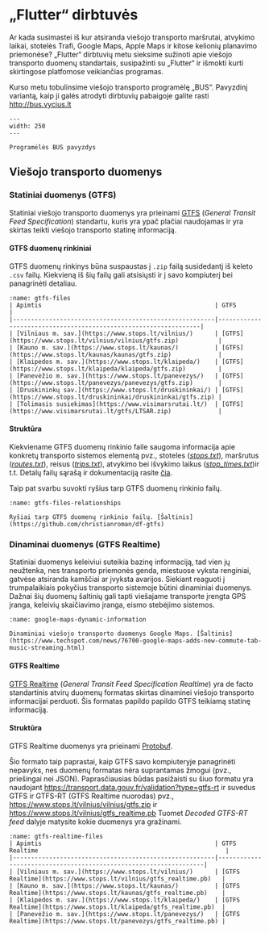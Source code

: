 # „Flutter“ dirbtuvės

Ar kada susimastei iš kur atsiranda viešojo transporto maršrutai, atvykimo laikai, stotelės Trafi, Google Maps,
Apple Maps ir kitose kelionių planavimo priemonėse? „Flutter“ dirbtuvių metu sieksime sužinoti apie viešojo
transporto duomenų standartais, susipažinti su „Flutter“ ir išmokti kurti skirtingose platfomose veikiančias programas.

Kurso metu tobulinsime viešojo transporto programėlę „BUS“. Pavyzdinį variantą, kaip ji galės atrodyti dirbtuvių 
pabaigoje galite rasti http://bus.vycius.lt

```{figure} /images/bus-app.png
---
width: 250
---

Programėlės BUS pavyzdys
```

## Viešojo transporto duomenys

### Statiniai duomenys (GTFS)

Statiniai viešojo transporto duomenys yra prieinami [GTFS](https://developers.google.com/transit/gtfs) (_General
Transit Feed
Specification_) standartu, kuris yra ypač plačiai
naudojamas ir yra skirtas teikti viešojo transporto statinę informaciją.

#### GTFS duomenų rinkiniai

GTFS duomenų rinkinys būna suspaustas į `.zip` failą susidedantį iš keleto `.csv` failų. Kiekvieną
iš šių failų gali atsisiųsti ir į savo kompiuterį bei panagrinėti detaliau.

```{table} GTFS duomenų rinkinių pavyzdžiai Lietuvoje
:name: gtfs-files
| Apimtis                                                | GTFS                                                            |
|--------------------------------------------------------|-----------------------------------------------------------------|
| [Vilniaus m. sav.](https://www.stops.lt/vilnius/)      | [GTFS](https://www.stops.lt/vilnius/vilnius/gtfs.zip)           |
| [Kauno m. sav.](https://www.stops.lt/kaunas/)          | [GTFS](https://www.stops.lt/kaunas/kaunas/gtfs.zip)             |
| [Klaipėdos m. sav.](https://www.stops.lt/klaipeda/)    | [GTFS](https://www.stops.lt/klaipeda/klaipeda/gtfs.zip)         |
| [Panevėžio m. sav.](https://www.stops.lt/panevezys/)   | [GTFS](https://www.stops.lt/panevezys/panevezys/gtfs.zip)       |
| [Druskininkų sav.](https://www.stops.lt/druskininkai/) | [GTFS](https://www.stops.lt/druskininkai/druskininkai/gtfs.zip) |
| [Tolimasis susiekimas](https://www.visimarsrutai.lt/)  | [GTFS](https://www.visimarsrutai.lt/gtfs/LTSAR.zip)             |
```

#### Struktūra

Kiekviename GTFS duomenų rinkinio faile saugoma informacija apie konkretų transporto sistemos elementą pvz.,
stoteles ([_stops.txt_](https://developers.google.com/transit/gtfs/reference#stopstxt)), maršrutus
([_routes.txt_](https://developers.google.com/transit/gtfs/reference#routestxt)),
reisus ([_trips.txt_](https://developers.google.com/transit/gtfs/reference#tripstxt)), atvykimo bei išvykimo laikus
([_stop_times.txt_](https://developers.google.com/transit/gtfs/reference#stop_timestxt))ir t.t. Detalų failų sąrašą
ir dokumentaciją rasite [čia](https://developers.google.com/transit/gtfs/reference).

Taip pat svarbu suvokti ryšius tarp GTFS duomenų rinkinio failų.

```{figure} /images/gtfs-files-relationship.png
:name: gtfs-files-relationships

Ryšiai tarp GTFS duomenų rinkinio failų. [Šaltinis](https://github.com/christianroman/df-gtfs)
```

### Dinaminai duomenys (GTFS Realtime)

Statiniai duomenys keleiviui suteikia bazinę informaciją, tad vien jų neužtenka, nes transporto priemonės genda,
miestuose vyksta renginiai, gatvėse atsiranda kamščiai ar įvyksta avarijos. Siekiant reaguoti į trumpalaikiais pokyčius
transporto sistemoje būtini dinaminiai duomenys. Dažnai šių duomenų šaltinių gali tapti viešajame transporte įrengta GPS
įranga, keleivių skaičiavimo įranga, eismo stebėjimo sistemos.

```{figure} /images/google-maps-dynamic-information.jpg
:name: google-maps-dynamic-information

Dinaminiai viešojo transporto duomenys Google Maps. [Šaltinis](https://www.techspot.com/news/76700-google-maps-adds-new-commute-tab-music-streaming.html)
```

#### GTFS Realtime

[GTFS Realtime](https://developers.google.com/transit/gtfs-realtime) (_General Transit Feed Specification Realtime_) yra
de facto standartinis atvirų duomenų formatas
skirtas dinaminei viešojo transporto informacijai perduoti. Šis formatas papildo papildo GTFS teikiamą statinę
informaciją.

#### Struktūra

GTFS Realtime duomenys yra prieinami
[Protobuf](https://developers.google.com/transit/gtfs-realtime/gtfs-realtime-proto).

Šio formato taip paprastai, kaip GTFS savo kompiuteryje panagrinėti nepavyks, nes duomenų formatas nėra suprantamas
žmogui (pvz., priešingai nei JSON). Paprasčiausias būdas pasižaisti su šiuo formatu yra naudojant
https://transport.data.gouv.fr/validation?type=gtfs-rt ir suvedus GTFS ir GTFS-RT (GTFS Realtime nuorodas)
pvz., https://www.stops.lt/vilnius/vilnius/gtfs.zip ir https://www.stops.lt/vilnius/gtfs_realtime.pb Tuomet _Decoded
GTFS-RT feed_ dalyje
matysite kokie duomenys yra gražinami.

```{table} GTFS Realtime pavyzdžiai Lietuvoje
:name: gtfs-realtime-files
| Apimtis                                                | GTFS Realtime                                                    |
|--------------------------------------------------------|------------------------------------------------------------------|
| [Vilniaus m. sav.](https://www.stops.lt/vilnius/)      | [GTFS Realtime](https://www.stops.lt/vilnius/gtfs_realtime.pb)   |
| [Kauno m. sav.](https://www.stops.lt/kaunas/)          | [GTFS Realtime](https://www.stops.lt/kaunas/gtfs_realtime.pb)    |
| [Klaipėdos m. sav.](https://www.stops.lt/klaipeda/)    | [GTFS Realtime](https://www.stops.lt/klaipeda/gtfs_realtime.pb)  |
| [Panevėžio m. sav.](https://www.stops.lt/panevezys/)   | [GTFS Realtime](https://www.stops.lt/panevezys/gtfs_realtime.pb) |
```